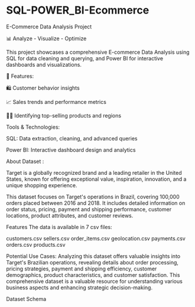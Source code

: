 # SQL-POWER_BI-Ecommerce
E-Commerce Data Analysis Project

📊 Analyze - Visualize - Optimize

This project showcases a comprehensive E-commerce Data Analysis using SQL for data cleaning and querying, and Power BI for interactive dashboards and visualizations.

🚀 Features:

🛍️ Customer behavior insights

📈 Sales trends and performance metrics

🕵️‍♂️ Identifying top-selling products and regions

Tools & Technologies:

SQL: Data extraction, cleaning, and advanced queries

Power BI: Interactive dashboard design and analytics

About Dataset :

Target is a globally recognized brand and a leading retailer in the United States, known for offering exceptional value, inspiration, innovation, and a unique shopping experience.

This dataset focuses on Target's operations in Brazil, covering 100,000 orders placed between 2016 and 2018. It includes detailed information on order status, pricing, payment and shipping performance, customer locations, product attributes, and customer reviews.

Features
The data is available in 7 csv files:

customers.csv
sellers.csv
order_items.csv
geolocation.csv
payments.csv
orders.csv
products.csv

Potential Use Cases:
Analyzing this dataset offers valuable insights into Target's Brazilian operations, revealing details about order processing, pricing strategies, payment and shipping efficiency, customer demographics, product characteristics, and customer satisfaction. This comprehensive dataset is a valuable resource for understanding various business aspects and enhancing strategic decision-making.

Dataset Schema
